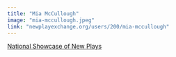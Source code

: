 ```yaml
---
title: "Mia McCullough"
image: "mia-mccullough.jpeg"
link: "newplayexchange.org/users/200/mia-mccullough"
---
```


[National Showcase of New Plays](/programs/national-showcase-of-new-plays)
